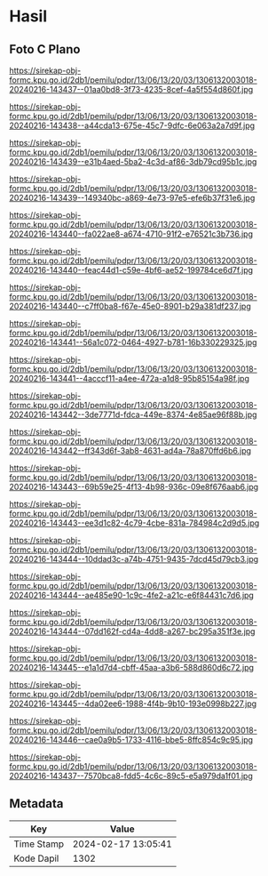 # Hasil

## Foto C Plano

https://sirekap-obj-formc.kpu.go.id/2db1/pemilu/pdpr/13/06/13/20/03/1306132003018-20240216-143437--01aa0bd8-3f73-4235-8cef-4a5f554d860f.jpg

https://sirekap-obj-formc.kpu.go.id/2db1/pemilu/pdpr/13/06/13/20/03/1306132003018-20240216-143438--a44cda13-675e-45c7-9dfc-6e063a2a7d9f.jpg

https://sirekap-obj-formc.kpu.go.id/2db1/pemilu/pdpr/13/06/13/20/03/1306132003018-20240216-143439--e31b4aed-5ba2-4c3d-af86-3db79cd95b1c.jpg

https://sirekap-obj-formc.kpu.go.id/2db1/pemilu/pdpr/13/06/13/20/03/1306132003018-20240216-143439--149340bc-a869-4e73-97e5-efe6b37f31e6.jpg

https://sirekap-obj-formc.kpu.go.id/2db1/pemilu/pdpr/13/06/13/20/03/1306132003018-20240216-143440--fa022ae8-a674-4710-91f2-e76521c3b736.jpg

https://sirekap-obj-formc.kpu.go.id/2db1/pemilu/pdpr/13/06/13/20/03/1306132003018-20240216-143440--feac44d1-c59e-4bf6-ae52-199784ce6d7f.jpg

https://sirekap-obj-formc.kpu.go.id/2db1/pemilu/pdpr/13/06/13/20/03/1306132003018-20240216-143440--c7ff0ba8-f67e-45e0-8901-b29a381df237.jpg

https://sirekap-obj-formc.kpu.go.id/2db1/pemilu/pdpr/13/06/13/20/03/1306132003018-20240216-143441--56a1c072-0464-4927-b781-16b330229325.jpg

https://sirekap-obj-formc.kpu.go.id/2db1/pemilu/pdpr/13/06/13/20/03/1306132003018-20240216-143441--4acccf11-a4ee-472a-a1d8-95b85154a98f.jpg

https://sirekap-obj-formc.kpu.go.id/2db1/pemilu/pdpr/13/06/13/20/03/1306132003018-20240216-143442--3de7771d-fdca-449e-8374-4e85ae96f88b.jpg

https://sirekap-obj-formc.kpu.go.id/2db1/pemilu/pdpr/13/06/13/20/03/1306132003018-20240216-143442--ff343d6f-3ab8-4631-ad4a-78a870ffd6b6.jpg

https://sirekap-obj-formc.kpu.go.id/2db1/pemilu/pdpr/13/06/13/20/03/1306132003018-20240216-143443--69b59e25-4f13-4b98-936c-09e8f676aab6.jpg

https://sirekap-obj-formc.kpu.go.id/2db1/pemilu/pdpr/13/06/13/20/03/1306132003018-20240216-143443--ee3d1c82-4c79-4cbe-831a-784984c2d9d5.jpg

https://sirekap-obj-formc.kpu.go.id/2db1/pemilu/pdpr/13/06/13/20/03/1306132003018-20240216-143444--10ddad3c-a74b-4751-9435-7dcd45d79cb3.jpg

https://sirekap-obj-formc.kpu.go.id/2db1/pemilu/pdpr/13/06/13/20/03/1306132003018-20240216-143444--ae485e90-1c9c-4fe2-a21c-e6f84431c7d6.jpg

https://sirekap-obj-formc.kpu.go.id/2db1/pemilu/pdpr/13/06/13/20/03/1306132003018-20240216-143444--07dd162f-cd4a-4dd8-a267-bc295a351f3e.jpg

https://sirekap-obj-formc.kpu.go.id/2db1/pemilu/pdpr/13/06/13/20/03/1306132003018-20240216-143445--e1a1d7d4-cbff-45aa-a3b6-588d860d6c72.jpg

https://sirekap-obj-formc.kpu.go.id/2db1/pemilu/pdpr/13/06/13/20/03/1306132003018-20240216-143445--4da02ee6-1988-4f4b-9b10-193e0998b227.jpg

https://sirekap-obj-formc.kpu.go.id/2db1/pemilu/pdpr/13/06/13/20/03/1306132003018-20240216-143446--cae0a9b5-1733-4116-bbe5-8ffc854c9c95.jpg

https://sirekap-obj-formc.kpu.go.id/2db1/pemilu/pdpr/13/06/13/20/03/1306132003018-20240216-143437--7570bca8-fdd5-4c6c-89c5-e5a979da1f01.jpg


## Metadata

| Key        | Value               |
| ---------- | ------------------- |
| Time Stamp | 2024-02-17 13:05:41 |
| Kode Dapil | 1302                |



